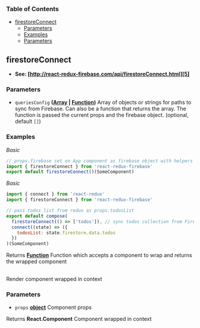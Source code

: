 <!-- Generated by documentation.js. Update this documentation by updating the source code. -->

### Table of Contents

-   [firestoreConnect][1]
    -   [Parameters][2]
    -   [Examples][3]
    -   [Parameters][4]

## firestoreConnect

-   **See: [http://react-redux-firebase.com/api/firestoreConnect.html][5]**

### Parameters

-   `queriesConfig` **([Array][6] \| [Function][7])** Array of objects or strings for paths to sync
    from Firebase. Can also be a function that returns the array. The function
    is passed the current props and the firebase object. (optional, default `[]`)

### Examples

_Basic_

```javascript
// props.firebase set on App component as firebase object with helpers
import { firestoreConnect } from 'react-redux-firebase'
export default firestoreConnect()(SomeComponent)
```

_Basic_

```javascript
import { connect } from 'react-redux'
import { firestoreConnect } from 'react-redux-firebase'

// pass todos list from redux as props.todosList
export default compose(
  firestoreConnect(() => ['todos']), // sync todos collection from Firestore into redux
  connect((state) => ({
    todosList: state.firestore.data.todos
  })
)(SomeComponent)
```

Returns **[Function][7]** Function which accepts a component to wrap and returns the
wrapped component

## 

Render component wrapped in context

### Parameters

-   `props` **[object][8]** Component props

Returns **React.Component** Component wrapped in context

[1]: #firestoreconnect

[2]: #parameters

[3]: #examples

[4]: #parameters-1

[5]: http://react-redux-firebase.com/api/firestoreConnect.html

[6]: https://developer.mozilla.org/docs/Web/JavaScript/Reference/Global_Objects/Array

[7]: https://developer.mozilla.org/docs/Web/JavaScript/Reference/Statements/function

[8]: https://developer.mozilla.org/docs/Web/JavaScript/Reference/Global_Objects/Object
